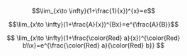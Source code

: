 $$\lim_{x\to \infty}(1+\frac{1}{x})^{x}=e$$

$$\lim_{x\to \infty}(1+\frac{A}{x})^{Bx}=e^{\frac{A}{B}}$$

$$
\lim_{x\to \infty}(1+\frac{\color{Red} a}{x})^{\color{Red} b\\x}=e^{\frac{\color{Red} a}{\color{Red} b}}
$$
